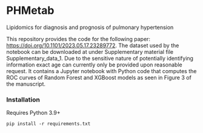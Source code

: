 # PHMetab
Lipidomics for diagnosis and prognosis of pulmonary hypertension

This repository provides the code for the following paper: https://doi.org/10.1101/2023.05.17.23289772. 
The dataset used by the notebook can be downloaded at under Supplementary material file Supplementary_data_1. 
Due to the sensitive nature of potentially identifying information exact age can currently only be provided upon reasonable request.
It contains a Jupyter notebook with Python code that computes the ROC curves of Random Forest and XGBoost models as seen in Figure 3 of the manuscript.

### Installation

Requires Python 3.9+

```
pip install -r requirements.txt
```





